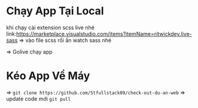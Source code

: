 # Chạy App Tại Local

khi chạy cài extension scss live nhé
link:https://marketplace.visualstudio.com/items?itemName=ritwickdey.live-sass
=> vào file scss rồi ấn watch sass nhé

=> Golive chạy app

# Kéo App Về Máy

=> `git clone https://github.com/Stfullstack09/check-out-du-an-web`
=> update code mới `git pull`
